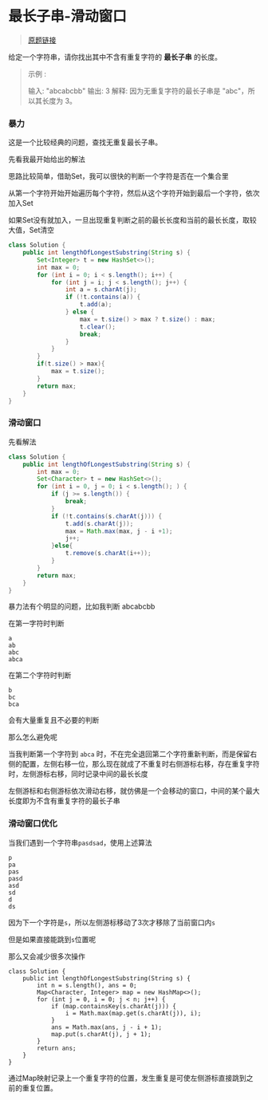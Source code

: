 # 最长子串-滑动窗口

> [原题链接]( https://leetcode-cn.com/problems/longest-substring-without-repeating-characters/ )

给定一个字符串，请你找出其中不含有重复字符的 **最长子串** 的长度。 

> 示例 :
>
> 输入: "abcabcbb"
> 输出: 3 
> 解释: 因为无重复字符的最长子串是 "abc"，所以其长度为 3。

### **暴力**

这是一个比较经典的问题，查找无重复最长子串。

先看我最开始给出的解法

思路比较简单，借助Set，我可以很快的判断一个字符是否在一个集合里

从第一个字符开始开始遍历每个字符，然后从这个字符开始到最后一个字符，依次加入Set

如果Set没有就加入，一旦出现重复判断之前的最长长度和当前的最长长度，取较大值，Set清空

```java
class Solution {
    public int lengthOfLongestSubstring(String s) {
        Set<Integer> t = new HashSet<>();
        int max = 0;
        for (int i = 0; i < s.length(); i++) {
            for (int j = i; j < s.length(); j++) {
                int a = s.charAt(j);
                if (!t.contains(a)) {
                    t.add(a);
                } else {
                    max = t.size() > max ? t.size() : max;
                    t.clear();
                    break;
                }
            }
        }
        if(t.size() > max){
            max = t.size();
        }
        return max;
    }
}
```

### 滑动窗口

先看解法

```java
class Solution {
    public int lengthOfLongestSubstring(String s) {
        int max = 0;
        Set<Character> t = new HashSet<>();
        for (int i = 0, j = 0; i < s.length(); ) {
            if (j >= s.length()) {
                break;
            }
            if (!t.contains(s.charAt(j))) {
                t.add(s.charAt(j));
                max = Math.max(max, j - i +1);
                j++;
            }else{
                t.remove(s.charAt(i++));
            }
        }
        return max;
    }
}
```

暴力法有个明显的问题，比如我判断 abcabcbb

在第一字符时判断

```
a
ab
abc
abca
```

在第二个字符时判断

```
b
bc
bca
```

会有大量重复且不必要的判断

那么怎么避免呢

当我判断第一个字符到 `abca` 时，不在完全退回第二个字符重新判断，而是保留右侧的配置，左侧右移一位，那么现在就成了不重复时右侧游标右移，存在重复字符时，左侧游标右移，同时记录中间的最长长度

左侧游标和右侧游标依次滑动右移，就仿佛是一个会移动的窗口，中间的某个最大长度即为不含有重复字符的最长子串

### 滑动窗口优化

当我们遇到一个字符串`pasdsad`，使用上述算法

```
p
pa
pas
pasd
asd
sd
d
ds
```

因为下一个字符是`s`，所以左侧游标移动了3次才移除了当前窗口内`s`

但是如果直接能跳到`s`位置呢

那么又会减少很多次操作

```
class Solution {
    public int lengthOfLongestSubstring(String s) {
        int n = s.length(), ans = 0;
        Map<Character, Integer> map = new HashMap<>();
        for (int j = 0, i = 0; j < n; j++) {
            if (map.containsKey(s.charAt(j))) {
                i = Math.max(map.get(s.charAt(j)), i);
            }
            ans = Math.max(ans, j - i + 1);
            map.put(s.charAt(j), j + 1);
        }
        return ans;
    }
}
```

通过Map映射记录上一个重复字符的位置，发生重复是可使左侧游标直接跳到之前的重复位置。